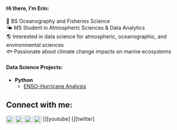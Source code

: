 #### Hi there, I’m Erin:<br>
🌊 BS Oceanography and Fisheries Science<br>
🌤️ MS Student in Atmospheric Sciences & Data Analytics<br>
🌎 Interested in data science for atmospheric, oceanographic, and environmental sciences<br>
🐟 Passionate about climate change impacts on marine ecosystems<br>

#### Data Science Projects:

- <b>Python</b>
  - [ENSO-Hurricane Analysis](https://github.com/erinsatmosphere/ENSO-Hurricanes)

<h2> Connect with me:</h2>

[<img align="left" alt="JoshMadakor | YouTube" width="22px" src="https://cdn.jsdelivr.net/npm/simple-icons@v3/icons/youtube.svg" />][youtube]
[<img align="left" alt="JoshMadakor | Twitter" width="22px" src="https://cdn.jsdelivr.net/npm/simple-icons@v3/icons/twitter.svg" />][twitter]
[<img align="left" alt="JoshMadakor | LinkedIn" width="22px" src="https://cdn.jsdelivr.net/npm/simple-icons@v3/icons/linkedin.svg" />][linkedin]
[<img align="left" alt="JoshMadakor | Instagram" width="22px" src="https://cdn.jsdelivr.net/npm/simple-icons@v3/icons/instagram.svg" />][instagram]


[instagram]: https://www.instagram.com/joshmadakor/
[linkedin]: https://linkedin.com/in/joshmadakor
